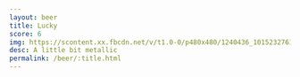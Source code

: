 ```yaml
---
layout: beer
title: Lucky
score: 6
img: https://scontent.xx.fbcdn.net/v/t1.0-0/p480x480/1240436_10152327616598745_898539470_n.jpg?oh=898b632b41114bd2337f96f9224ad9a9&oe=58C4E5E7
desc: A little bit metallic
permalink: /beer/:title.html
---
```

